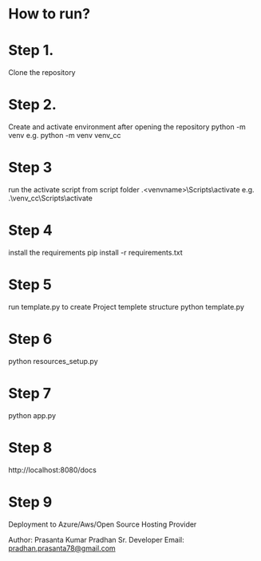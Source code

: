 # How to run?
# Step 1.
Clone the repository
# Step 2.
Create and activate environment after opening the repository
python -m venv <venvname>
e.g.
python -m venv venv_cc
# Step 3
run the activate script from script folder
.\<venvname>\Scripts\activate
e.g. 
.\venv_cc\Scripts\activate
# Step 4 
install the requirements
pip install -r requirements.txt

# Step 5
run template.py to create Project templete structure
python template.py
# Step 6
python resources_setup.py
# Step 7
python app.py
# Step 8
http://localhost:8080/docs
# Step 9
Deployment to Azure/Aws/Open Source Hosting Provider

Author: Prasanta Kumar Pradhan
Sr. Developer
Email: pradhan.prasanta78@gmail.com